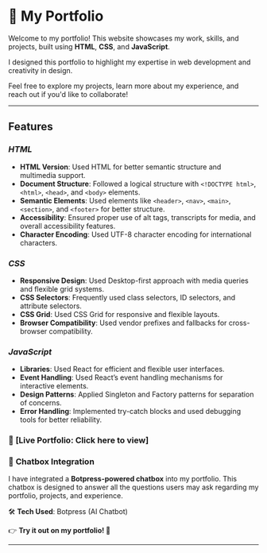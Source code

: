 
# 🌟 My Portfolio

Welcome to my portfolio! This website showcases my work, skills, and projects, built using **HTML**, **CSS**, and **JavaScript**.

I designed this portfolio to highlight my expertise in web development and creativity in design.

Feel free to explore my projects, learn more about my experience, and reach out if you'd like to collaborate!

---

## Features

### *HTML*

  - **HTML Version**: Used HTML for better semantic structure and multimedia support.
  - **Document Structure**: Followed a logical structure with `<!DOCTYPE html>`, `<html>`, `<head>`, and `<body>` elements.
  - **Semantic Elements**: Used elements like `<header>`, `<nav>`, `<main>`, `<section>`, and `<footer>` for better structure.
  - **Accessibility**: Ensured proper use of alt tags, transcripts for media, and overall accessibility features.
  - **Character Encoding**: Used UTF-8 character encoding for international characters.

### *CSS*

  - **Responsive Design**: Used Desktop-first approach with media queries and flexible grid systems.
  - **CSS Selectors**: Frequently used class selectors, ID selectors, and attribute selectors.
  - **CSS Grid**: Used CSS Grid for responsive and flexible layouts.
  - **Browser Compatibility**: Used vendor prefixes and fallbacks for cross-browser compatibility.

### *JavaScript*

  - **Libraries**: Used React for efficient and flexible user interfaces.
  - **Event Handling**: Used React’s event handling mechanisms for interactive elements.
  - **Design Patterns**: Applied Singleton and Factory patterns for separation of concerns.
  - **Error Handling**: Implemented try-catch blocks and used debugging tools for better reliability.

### 🔗 **[Live Portfolio: Click here to view]**

### 💬 **Chatbox Integration**

I have integrated a **Botpress-powered chatbox** into my portfolio. This chatbox is designed to answer all the questions users may ask regarding my portfolio, projects, and experience.

🛠️ **Tech Used**: Botpress (AI Chatbot)

👉 **Try it out on my portfolio! 🚀**

---





